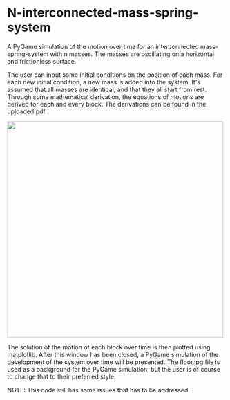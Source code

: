 # N-interconnected-mass-spring-system
A PyGame simulation of the motion over time for an interconnected mass-spring-system with n masses. The masses are oscillating on a horizontal and frictionless surface.

The user can input some initial conditions on the position of each mass. For each new initial condition, a new mass is added into the system. 
It's assumed that all masses are identical, and that they all start from rest. Through some mathematical derivation, the equations of motions are derived for each and every block. The derivations can be found in the uploaded pdf. 

<img alignt = "left" src = "https://user-images.githubusercontent.com/121384892/212168393-e093951a-aa1e-47f9-a099-1126ce9dd005.png" width = 500, length = 250 >

The solution of the motion of each block over time is then plotted using matplotlib. After this window has been closed, a PyGame simulation of the development of the system over time will be presented. 
The floor.jpg file is used as a background for the PyGame simulation, but the user is of course to change that to their preferred style. 

NOTE: This code still has some issues that has to be addressed.
